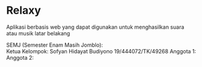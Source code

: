 # Relaxy
Aplikasi berbasis web yang dapat digunakan untuk menghasilkan suara atau musik latar belakang

SEMJ (Semester Enam Masih Jomblo):  
Ketua Kelompok:    Sofyan Hidayat Budiyono   19/444072/TK/49268
Anggota 1:    
Anggota 2:     
